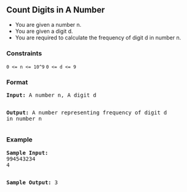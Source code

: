 <h2>Count Digits in A Number</h2>

<div>
  <ul> 
    <li> You are given a number n.</li>
    <li>You are given a digit d.</li>
    <li>You are required to calculate the frequency of digit d in number n.</li>
  </ul>
</div>

<h3>Constraints</h3>
<code>0 <= n <= 10^9</code>
<code>0 <= d <= 9</code>

<h3>Format</h3>
<pre>
<strong>Input:</strong> A number n, A digit d

<strong>Output:</strong> A number representing frequency of digit d in number n
</pre>

<h3>Example</h3>
<pre>
<strong>Sample Input:</strong> 
994543234
4

<strong>Sample Output:</strong> 
3
</pre>
